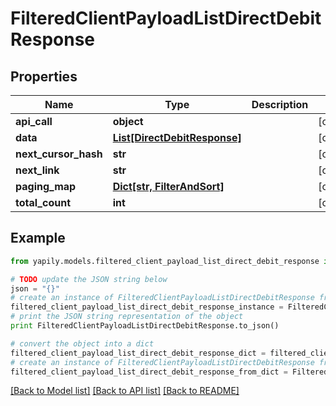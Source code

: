 # FilteredClientPayloadListDirectDebitResponse


## Properties
Name | Type | Description | Notes
------------ | ------------- | ------------- | -------------
**api_call** | **object** |  | [optional] 
**data** | [**List[DirectDebitResponse]**](DirectDebitResponse.md) |  | [optional] 
**next_cursor_hash** | **str** |  | [optional] 
**next_link** | **str** |  | [optional] 
**paging_map** | [**Dict[str, FilterAndSort]**](FilterAndSort.md) |  | [optional] 
**total_count** | **int** |  | [optional] 

## Example

```python
from yapily.models.filtered_client_payload_list_direct_debit_response import FilteredClientPayloadListDirectDebitResponse

# TODO update the JSON string below
json = "{}"
# create an instance of FilteredClientPayloadListDirectDebitResponse from a JSON string
filtered_client_payload_list_direct_debit_response_instance = FilteredClientPayloadListDirectDebitResponse.from_json(json)
# print the JSON string representation of the object
print FilteredClientPayloadListDirectDebitResponse.to_json()

# convert the object into a dict
filtered_client_payload_list_direct_debit_response_dict = filtered_client_payload_list_direct_debit_response_instance.to_dict()
# create an instance of FilteredClientPayloadListDirectDebitResponse from a dict
filtered_client_payload_list_direct_debit_response_from_dict = FilteredClientPayloadListDirectDebitResponse.from_dict(filtered_client_payload_list_direct_debit_response_dict)
```
[[Back to Model list]](../README.md#documentation-for-models) [[Back to API list]](../README.md#documentation-for-api-endpoints) [[Back to README]](../README.md)


